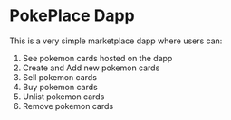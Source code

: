 # PokePlace Dapp

This is a very simple marketplace dapp where users can:

1. See pokemon cards hosted on the dapp
2. Create and Add new pokemon cards
3. Sell pokemon cards
4. Buy pokemon cards
5. Unlist pokemon cards
6. Remove pokemon cards